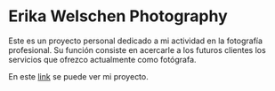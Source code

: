 # Erika Welschen Photography
Este es un proyecto personal dedicado a mi actividad en la fotografía profesional. 
Su función consiste en acercarle a los futuros clientes los servicios que ofrezco actualmente como fotógrafa.

En este [link](https://pherikawelschen.netlify.app) se puede ver mi proyecto. 